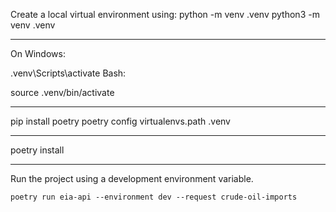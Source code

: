 Create a local virtual environment using:
  python -m venv .venv
  python3 -m venv .venv

---

On Windows:

.venv\Scripts\activate
Bash: 

source .venv/bin/activate

---

pip install poetry
poetry config virtualenvs.path .venv

---

poetry install

---

Run the project using a development environment variable.
   
    poetry run eia-api --environment dev --request crude-oil-imports
